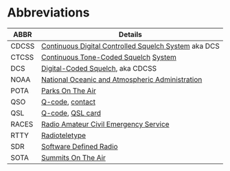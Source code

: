 # Abbreviations

ABBR|Details
----|-------
CDCSS|[Continuous Digital Controlled Squelch System](https://www.sigidwiki.com/wiki/Digital-Coded_Squelch_(DCS)) aka DCS
CTCSS|[Continuous Tone-Coded Squelch](https://en.wikipedia.org/wiki/Continuous_Tone-Coded_Squelch_System) [System](https://www.sigidwiki.com/wiki/CTCSS)
DCS|[Digital-Coded Squelch](https://www.sigidwiki.com/wiki/Digital-Coded_Squelch_(DCS)), aka CDCSS
NOAA|[National Oceanic and Atmospheric Administration](https://en.wikipedia.org/wiki/National_Oceanic_and_Atmospheric_Administration)
POTA|[Parks On The Air](https://en.wikipedia.org/wiki/Parks_On_The_Air)
QSO|[Q-code](q-codes.html), [contact](https://en.wikipedia.org/wiki/Contact_(amateur_radio))
QSL|[Q-code](q-codes.html), [QSL card](https://en.wikipedia.org/wiki/QSL_card)
RACES|[Radio Amateur Civil Emergency Service](https://en.wikipedia.org/wiki/Radio_Amateur_Civil_Emergency_Service)
RTTY|[Radioteletype](https://en.wikipedia.org/wiki/Radioteletype)
SDR|[Software Defined Radio](https://en.wikipedia.org/wiki/Software-defined_radio)
SOTA|[Summits On The Air](https://en.wikipedia.org/wiki/Summits_On_The_Air)
